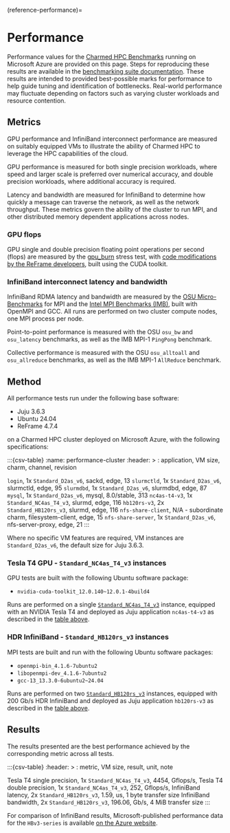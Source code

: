 (reference-performance)=
# Performance

Performance values for the [Charmed HPC Benchmarks](https://github.com/charmed-hpc/charmed-hpc-benchmarks/) running on Microsoft Azure are provided on this page. Steps for reproducing these results are available in the [benchmarking suite documentation](https://github.com/charmed-hpc/charmed-hpc-benchmarks/blob/main/README.md). These results are intended to provided best-possible marks for performance to help guide tuning and identification of bottlenecks. Real-world performance may fluctuate depending on factors such as varying cluster workloads and resource contention.

## Metrics

GPU performance and InfiniBand interconnect performance are measured on suitably equipped VMs to illustrate the ability of Charmed HPC to leverage the HPC capabilities of the cloud.

GPU performance is measured for both single precision workloads, where speed and larger scale is preferred over numerical accuracy, and double precision workloads, where additional accuracy is required.

Latency and bandwidth are measured for InfiniBand to determine how quickly a message can traverse the network,  as well as the network throughput. These metrics govern the ability of the cluster to run MPI, and other distributed memory dependent applications across nodes.

### GPU flops

GPU single and double precision floating point operations per second (flops) are measured by the [gpu_burn](http://wili.cc/blog/gpu-burn.html) stress test, with [code modifications by the ReFrame developers](https://github.com/reframe-hpc/reframe/tree/v4.7.4/hpctestlib/microbenchmarks/gpu/src/gpu_burn), built using the CUDA toolkit.

### InfiniBand interconnect latency and bandwidth

InfiniBand RDMA latency and bandwidth are measured by the [OSU Micro-Benchmarks](https://mvapich.cse.ohio-state.edu/benchmarks/) for MPI and the [Intel MPI Benchmarks (IMB)](https://github.com/intel/mpi-benchmarks), built with OpenMPI and GCC. All runs are performed on two cluster compute nodes, one MPI process per node.

Point-to-point performance is measured with the OSU `osu_bw` and `osu_latency` benchmarks, as well as the IMB MPI-1 `PingPong` benchmark.

Collective performance is measured with the OSU `osu_alltoall` and `osu_allreduce` benchmarks, as well as the IMB MPI-1 `AllReduce` benchmark.

## Method

All performance tests run under the following base software:

* Juju 3.6.3
* Ubuntu 24.04
* ReFrame 4.7.4

on a Charmed HPC cluster deployed on Microsoft Azure, with the following specifications:

:::{csv-table}
:name: performance-cluster
:header: >
: application, VM size, charm, channel, revision

`login`, 1x `Standard_D2as_v6`, sackd, edge, 13
`slurmctld`, 1x `Standard_D2as_v6`, slurmctld, edge, 95
`slurmdbd`, 1x `Standard_D2as_v6`, slurmdbd, edge, 87
`mysql`, 1x `Standard_D2as_v6`, mysql, 8.0/stable, 313
`nc4as-t4-v3`, 1x `Standard_NC4as_T4_v3`, slurmd, edge, 116
`hb120rs-v3`, 2x `Standard_HB120rs_v3`, slurmd, edge, 116
`nfs-share-client`, N/A - subordinate charm, filesystem-client, edge, 15
`nfs-share-server`, 1x `Standard_D2as_v6`, nfs-server-proxy, edge, 21
:::

Where no specific VM features are required, VM instances are `Standard_D2as_v6`, the default size for Juju 3.6.3.

### Tesla T4 GPU - `Standard_NC4as_T4_v3` instances

GPU tests are built with the following Ubuntu software package:

* `nvidia-cuda-toolkit_12.0.140~12.0.1-4build4`

Runs are performed on a single [`Standard_NC4as_T4_v3`](https://learn.microsoft.com/en-us/azure/virtual-machines/sizes/gpu-accelerated/ncast4v3-series) instance, equipped with an NVIDIA Tesla T4 and deployed as Juju application `nc4as-t4-v3` as described in the [table above](#performance-cluster).

### HDR InfiniBand - `Standard_HB120rs_v3` instances

MPI tests are built and run with the following Ubuntu software packages:

* `openmpi-bin_4.1.6-7ubuntu2`
* `libopenmpi-dev_4.1.6-7ubuntu2`
* `gcc-13_13.3.0-6ubuntu2~24.04`

Runs are performed on two [`Standard_HB120rs_v3`](https://learn.microsoft.com/en-us/azure/virtual-machines/sizes/high-performance-compute/hbv3-series) instances, equipped with 200 Gb/s HDR InfiniBand and deployed as Juju application `hb120rs-v3` as described in the [table above](#performance-cluster).

## Results

The results presented are the best performance achieved by the corresponding metric across all tests.

:::{csv-table}
:header: >
: metric, VM size, result, unit, note

Tesla T4 single precision, 1x `Standard_NC4as_T4_v3`, 4454, Gflops/s,
Tesla T4 double precision, 1x `Standard_NC4as_T4_v3`, 252, Gflops/s,
InfiniBand latency, 2x `Standard_HB120rs_v3`, 1.59, us, 1 byte transfer size
InfiniBand bandwidth, 2x `Standard_HB120rs_v3`, 196.06, Gb/s, 4 MiB transfer size
:::

For comparison of InfiniBand results, Microsoft-published performance data for the `HBv3-series` is available [on the Azure website](https://learn.microsoft.com/en-us/azure/virtual-machines/hbv3-performance).
